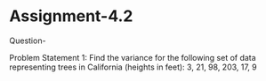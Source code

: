 # Assignment-4.2

Question-

Problem Statement 1:
Find the variance for the following set of data representing trees in California (heights in
feet):
3, 21, 98, 203, 17, 9
